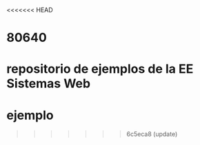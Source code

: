 <<<<<<< HEAD
# 80640
repositorio de ejemplos de la EE Sistemas Web
=======
# ejemplo
>>>>>>> 6c5eca8 (update)
